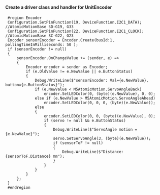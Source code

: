 
<h4>Create a driver class and handler for UnitEncoder</h4>

     #region Encoder
     Configuration.SetPinFunction(19, DeviceFunction.I2C1_DATA);     //AtomicMotionBase SD-G19, G33
     Configuration.SetPinFunction(22, DeviceFunction.I2C1_CLOCK);    //AtomicMotionBase SC-G22, G23
     Encoder sensorEncoder = Encoder.Create(busId:1, pollingTimeInMilliseconds: 50 );
     if (sensorEncoder != null)
     {
         sensorEncoder.OnChangeValue += (sender, e) =>
         {
             Encoder encoder = sender as Encoder;
             if (e.OldValue != e.NewValue || e.ButtonStatus)
             {
                 Debug.WriteLine($"sensorEncoder: Val={e.NewValue}, button={e.ButtonStatus}");
                 if (e.NewValue < M5AtomicMotion.ServoAngleBack)
                     encoder.SetLEDColor(0, (byte)(e.NewValue), 0, 0);
                 else if (e.NewValue > M5AtomicMotion.ServoAngleAhead)
                     encoder.SetLEDColor(0, 0, 0, (byte)(e.NewValue));
                 else
                 {
                     encoder.SetLEDColor(0, 0, (byte)(e.NewValue), 0);
                     if (servo != null && e.ButtonStatus)
                     {
                         Debug.WriteLine($"ServoAngle motion = {e.NewValue}");
                         servo.SetServoAngle(3, (byte)(e.NewValue));
                         if (sensorToF != null)
                         {
                             Debug.WriteLine($"Distance: {sensorToF.Distance} mm");
                         }
                     }
                 }
             }
         };
     }
     #endregion
